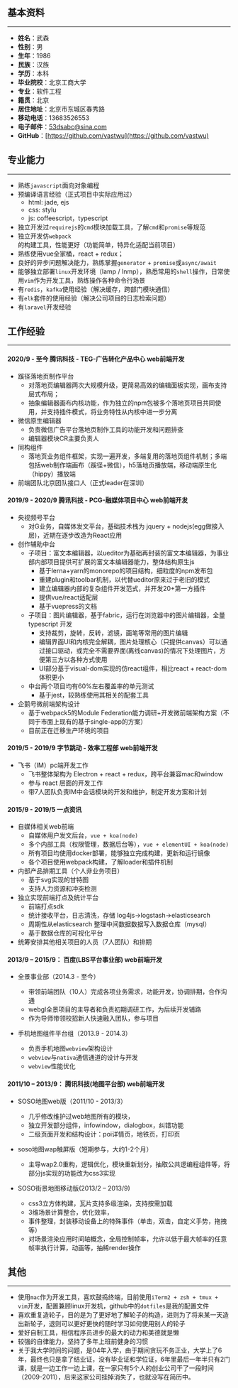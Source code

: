 
## 基本资料
----------

* **姓名**：武森
* **性别**：男
* **生年**：1986	
* **民族**：汉族	
* **学历**：本科	
* **毕业院校**：北京工商大学 	
* **专业**：软件工程	
* **籍贯**：北京	
* **居住地址**：北京市东城区春秀路
* **移动电话**：13683526553	
* **电子邮件**：[53dsabc@sina.com](mailTo:53dsabc@sina.com)
* **GitHub**：[https://github.com/vastwu](https://github.com/vastwu)


## 专业能力
----------

* 熟练`javascript`面向对象编程
* 预编译语言经验（正式项目中实际应用过）
    * html: jade, ejs
    * css: stylu
    * js: coffeescript，typescript
* 独立开发过`requirejs`的`cmd`模块加载工具，了解`cmd`和`promise`等规范
* 独立开发仿`webpack`的构建工具，性能更好（功能简单，特异化适配当前项目）
* 熟练使用vue全家桶，react + redux；
* 良好的异步问题解决能力，熟练掌握`generator` + `promise`或`async/await`
* 能够独立部署`linux`开发环境（lamp / lnmp），熟悉常用的`shell`操作，日常使用`vim`作为开发工具，熟练操作各种命令行场景
* 有`redis`，`kafka`使用经验（解决缓存，跨部门模块通信）
* 有`elk`套件的使用经验（解决公司项目的日志检索问题）
* 有`laravel`开发经验

## 工作经验
----------
#### 2020/9 - 至今 腾讯科技 - TEG-广告转化产品中心 web前端开发
* 蹊径落地页制作平台
    * 对落地页编辑器两次大规模升级，更简易高效的编辑面板实现，画布支持层式布局；
    * 抽象编辑器画布内核功能，作为独立的npm包被多个落地页项目共同使用，并支持插件模式，将业务特性从内核中进一步分离
* 微信原生编辑器
    * 负责微信广告平台落地页制作工具的功能开发和问题排查
    * 编辑器模块CR主要负责人
* 同构组件
    * 落地页业务组件框架，实现一遍开发，多端复用的落地页组件机制；多端包括web制作端画布（蹊径+微信），h5落地页播放端，移动端原生化（hippy）播放端
* 前端团队北京团队接口人（正式leader在深圳）

#### 2019/9 - 2020/9 腾讯科技 - PCG-融媒体项目中心 web前端开发
* 央视频号平台
    * 对G业务，自媒体发文平台，基础技术栈为 jquery + nodejs(egg做接入层)，近期在逐步改造为React应用
* 创作辅助中台
  * 子项目：富文本编辑器，以ueditor为基础再封装的富文本编辑器，为事业部内部项目提供可扩展的富文本编辑器能力，整体结构原生js
    * 基于lerna+yarn的monorepo的项目结构，细粒度的npm发布包
    * 重建plugin和toolbar机制，以代替ueditor原来过于老旧的模式
    * 建立编辑器内部的复杂组件开发范式，并开发20+第一方插件
    * 提供vue/react适配层
    * 基于vuepress的文档
  * 子项目：图片编辑器，基于fabric，运行在浏览器中的图片编辑器，全量 typescript 开发
    * 支持裁剪，旋转，反转，滤镜，画笔等常用的图片编辑
    * 编辑界面UI和内核完全解耦，图片处理核心（只提供canvas）可以通过接口驱动，或完全不需要界面(离线canvas)的情况下处理图片，方便第三方以各种方式使用
    * UI部分基于visual-dom实现的仿react组件，相比react + react-dom体积更小
  * 中台两个项目均有60%左右覆盖率的单元测试
    * 基于jest，较熟练使用其相关的配套工具
* 企鹅号微前端架构设计
    * 基于webpack5的Module Federation能力调研+开发微前端架构方案（不同于市面上现有的基于single-app的方案）
    * 目前正在迁移生产环境的项目

#### 2019/5 - 2019/9 字节跳动 - 效率工程部 web前端开发
* 飞书（IM）pc端开发工作
    * 飞书整体架构为 Electron + react + redux，跨平台兼容mac和window
    * 参与 react 层面的开发工作
    * 带7人团队负责IM中会话模块的开发和维护，制定开发方案和计划

#### 2015/9 - 2019/5 一点资讯
* 自媒体相关web前端
    * 自媒体用户发文后台，`vue + koa(node)` 
    * 多个内部工具（权限管理，数据后台等），`vue + elementUI + koa(node)`
    * 所有项目均使用docker部署，能够独立完成构建，更新和运行镜像
    * 各个项目使用webpack构建，了解loader和插件机制
* 内部产品排期工具（个人非业务项目）
    * 基于svg实现的甘特图
    * 支持人力资源和冲突检测
* 独立实现前端打点及统计平台
    * 前端打点sdk
    * 统计接收平台，日志清洗，存储 log4js->logstash->elasticsearch
    * 周期性从elasticsearch 整理中间数据数据写入数据仓库（mysql）
    * 基于数据仓库的可视化平台
* 统筹安排其他相关项目的人员（7人团队）和排期

#### 2013/9 – 2015/9：	百度(LBS平台事业部)	web前端开发
* 全景事业部（2014.3 - 至今）
	* 带领前端团队（10人）完成各项业务需求，功能开发，协调排期，合作沟通
	* webgl全景项目的主导者和负责初期调研工作，为后续开发铺路
	* 作为导师带领校招新人快速融入团队，参与项目
	
* 手机地图组件平台组（2013.9 - 2014.3）

    * 负责手机地图`webview`架构设计
    * `webview`与`nativa`通信通道的设计与开发
    * `webview`性能优化

#### 2011/10 – 2013/9：	腾讯科技(地图平台部)	web前端开发

* SOSO地图web版（2011/10  - 2013/3）

    * 几乎修改维护过web地图所有的模块，
    * 独立开发部分组件，infowindow，dialogbox，纠错功能
    * 二级页面开发和结构设计：poi详情页，地铁页，打印页


* soso地图wap触屏版（短期参与，大约1-2个月）

    * 主导wap2.0重构，逻辑优化，模块重新划分，抽取公共逻编程组件等，将部分js实现的功能改为css3实现

* SOSO街景地图移动版(2013/2 – 2013/9)

    * css3立方体构建，瓦片支持多级渲染，支持按需加载
    * 3维场景计算整合，优化效率，
    * 事件整理，封装移动设备上的特殊事件（单击，双击，自定义手势，拖拽等）
    * 对场景渲染应用时间轴概念，全局控制帧率，允许以低于最大帧率的任意帧率执行计算，动画等，抽稀render操作


## 其他
------

* 使用`mac`作为开发工具，喜欢鼓捣终端，目前使用`iTerm2 + zsh + tmux + vim`开发，配置兼顾linux开发机，github中的`dotfiles`是我的配置文件
* 喜欢重复造轮子，目的是为了更好地了解轮子的构造，进则为了将来某一天造出新轮子，退则可以更好更快的随时学习如何使用别人的轮子
* 爱好自制工具，相信程序员进步的最大的动力和美德就是懒
* 较强的自律能力，坚持了多年上班前健身的习惯
* 关于我大学时间的问题，是04年入学，由于期间贪玩不务正业，大学上了6年，最终也只是拿了结业证，没有毕业证和学位证，6年里最后一年半只有2门课，就是一边工作一边上课，在一家只有5个人的创业公司干了一段时间（2009-2011），后来这家公司挂掉消失了，也就没写在简历中。

